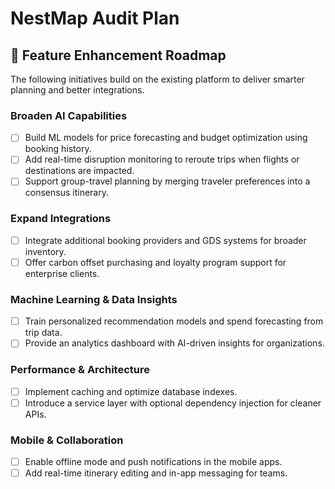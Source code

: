 # NestMap Audit Plan

## 🚀 Feature Enhancement Roadmap

The following initiatives build on the existing platform to deliver smarter planning and better integrations.

### Broaden AI Capabilities
- [ ] Build ML models for price forecasting and budget optimization using booking history.
- [ ] Add real-time disruption monitoring to reroute trips when flights or destinations are impacted.
- [ ] Support group-travel planning by merging traveler preferences into a consensus itinerary.

### Expand Integrations
- [ ] Integrate additional booking providers and GDS systems for broader inventory.
- [ ] Offer carbon offset purchasing and loyalty program support for enterprise clients.

### Machine Learning & Data Insights
- [ ] Train personalized recommendation models and spend forecasting from trip data.
- [ ] Provide an analytics dashboard with AI-driven insights for organizations.

### Performance & Architecture
- [ ] Implement caching and optimize database indexes.
- [ ] Introduce a service layer with optional dependency injection for cleaner APIs.

### Mobile & Collaboration
- [ ] Enable offline mode and push notifications in the mobile apps.
- [ ] Add real-time itinerary editing and in-app messaging for teams.
